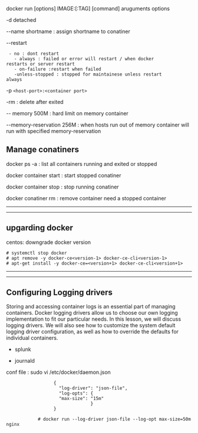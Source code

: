 docker run [options] IMAGE:[:TAG] [command] aruguments
 options
  
  -d detached
  
  --name shortname : assign shortname to conatiner
  
  --restart 

     - no : dont restart
	   - always : failed or error will restart / when docker         restarts or server restart
	   - on-failure :restart when failed
	   -unless-stopped : stopped for maintainese unless restart      always
	   
  -p `<host-port>:<container port>`
  
  -rm : delete after exited
  
  -- memory 500M : hard limit on memory container   
  
  --memory-reservation 256M : when hosts run out of memory container will run with specified memory-reservation
  
## Manage conatiners

docker ps -a : list all containers running and exited or stopped

docker container start <id> : start stopped conatiner

docker container stop <id> : stop running conatiner

docker conatiner rm <id> : remove container need a stopped container


---
---
## upgarding docker


 centos: 
  downgrade docker version
  
    # systemctl stop docker
	# apt remove -y docker-ce<version-1> docker-ce-cli<version-1>
	# apt-get install -y docker-ce=<version+1> docker-ce-cli<version+1>
	
----
----
## Configuring Logging drivers
  
  Storing and accessing container logs is an essential part of managing containers. Docker logging drivers allow us to choose our
  own logging implementation to fit our particular needs. In this lesson, we will discuss logging drivers. We will also see how to
  customize the system default logging driver configuration, as well as how to override the defaults for individual containers.
 
  - splunk
  
  - journald
  
  conf file : sudo vi /etc/docker/daemon.json
                    
					  {
						"log-driver": "json-file",
						"log-opts": {
						"max-size": "15m"
									}
					  }
					  
		        # docker run --log-driver json-file --log-opt max-size=50m nginx
					
    
	
